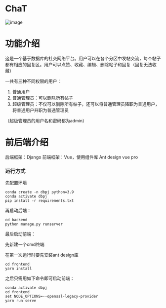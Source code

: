 # ChaT
![image](https://github.com/CTDancer/ChaT/assets/89793506/d9686642-a9cf-46f1-8344-ebed417d8274)

# 功能介绍
这是一个基于数据库的社交网络平台。用户可以在各个分区中发帖交流，每个帖子都有相应的回复区。用户可以点赞、收藏、编辑、删除帖子和回复（回复无法收藏）

一共有三种不同权限的用户：
1. 普通用户
2. 普通管理员：可以删除所有帖子
3. 超级管理员：不仅可以删除所有帖子，还可以将普通管理员降职为普通用户，将普通用户升职为普通管理员

（超级管理员的用户名和密码都为admin）

# 前后端介绍
后端框架：Django
前端框架：Vue，使用组件库 Ant design vue pro

### 运行方式
先配置环境
```
conda create -n dbpj python=3.9
conda activate dbpj
pip install -r requirements.txt
```
再启动后端：
```
cd backend
python manage.py runserver
```

最后启动前端：

先新建一个cmd终端

在第一次运行时要先安装ant design库
```
cd frontend
yarn install
```
之后只需用如下命令即可启动前端：
```
conda activate dbpj
cd frontend
set NODE_OPTIONS=--openssl-legacy-provider
yarn run serve
```
